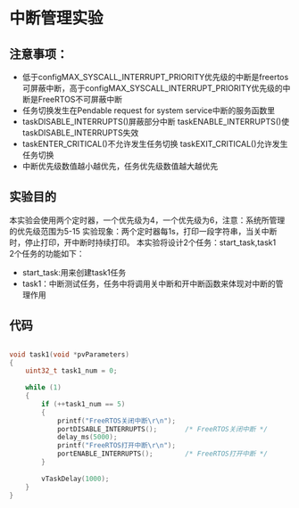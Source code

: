 # 中断管理实验
## 注意事项：
- 低于configMAX_SYSCALL_INTERRUPT_PRIORITY优先级的中断是freertos可屏蔽中断，高于configMAX_SYSCALL_INTERRUPT_PRIORITY优先级的中断是FreeRTOS不可屏蔽中断
- 任务切换发生在Pendable request for system service中断的服务函数里
- taskDISABLE_INTERRUPTS()屏蔽部分中断 taskENABLE_INTERRUPTS()使taskDISABLE_INTERRUPTS失效
- taskENTER_CRITICAL()不允许发生任务切换 taskEXIT_CRITICAL()允许发生任务切换
- 中断优先级数值越小越优先，任务优先级数值越大越优先
## 实验目的
本实验会使用两个定时器，一个优先级为4，一个优先级为6，注意：系统所管理的优先级范围为5-15
实验现象：两个定时器每1s，打印一段字符串，当关中断时，停止打印，开中断时持续打印。
本实验将设计2个任务：start_task,task1  
2个任务的功能如下：
- start_task:用来创建task1任务
- task1：中断测试任务，任务中将调用关中断和开中断函数来体现对中断的管理作用
## 代码
```C

void task1(void *pvParameters)
{
    uint32_t task1_num = 0;
    
    while (1)
    {
        if (++task1_num == 5)
        {
            printf("FreeRTOS关闭中断\r\n");
            portDISABLE_INTERRUPTS();       /* FreeRTOS关闭中断 */
            delay_ms(5000);
            printf("FreeRTOS打开中断\r\n");
            portENABLE_INTERRUPTS();        /* FreeRTOS打开中断 */
        }
        
        vTaskDelay(1000);
    }
}
```
